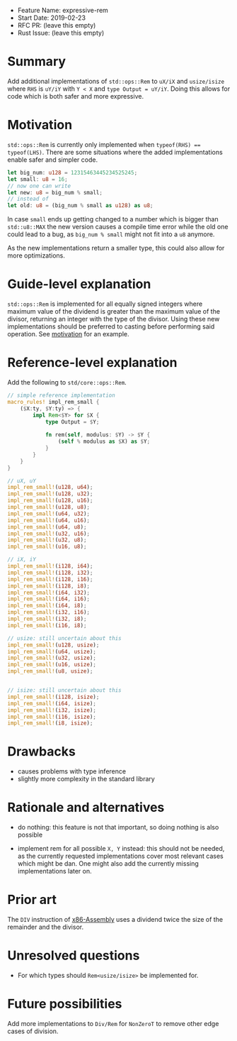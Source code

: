 - Feature Name: expressive-rem
- Start Date: 2019-02-23
- RFC PR: (leave this empty)
- Rust Issue: (leave this empty)

# Summary
[summary]: #summary

Add additional implementations of `std::ops::Rem` to `uX/iX` and `usize/isize` where `RHS` is `uY/iY` with `Y < X` and `type Output = uY/iY`. Doing this allows for code which is both safer and more expressive.

# Motivation
[motivation]: #motivation

`std::ops::Rem` is currently only implemented when `typeof(RHS) == typeof(LHS)`. There are some situations where the added implementations enable safer and simpler code.

```rust
let big_num: u128 = 12315463445234525245;
let small: u8 = 16;
// now one can write
let new: u8 = big_num % small;
// instead of
let old: u8 = (big_num % small as u128) as u8;
```
In case `small` ends up getting changed to a number which is bigger than `std::u8::MAX` the new version causes a compile time error while the old one could lead to a bug, as `big_num % small` might not fit into a `u8` anymore.

As the new implementations return a smaller type, this could also allow for more optimizations.

# Guide-level explanation
[guide-level-explanation]: #guide-level-explanation

`std::ops::Rem` is implemented for all equally signed integers where maximum value of the dividend is greater than the maximum value of the divisor, returning an integer with the type of the divisor. Using these new implementations should be preferred to casting before performing said operation. See [motivation] for an example.

# Reference-level explanation
[reference-level-explanation]: #reference-level-explanation

Add the following to `std/core::ops::Rem`.

```rust
// simple reference implementation
macro_rules! impl_rem_small {
    ($X:ty, $Y:ty) => {
        impl Rem<$Y> for $X {
            type Output = $Y;
        
            fn rem(self, modulus: $Y) -> $Y {
                (self % modulus as $X) as $Y;
            }
        }
    }
}

// uX, uY
impl_rem_small!(u128, u64);
impl_rem_small!(u128, u32);
impl_rem_small!(u128, u16);
impl_rem_small!(u128, u8);
impl_rem_small!(u64, u32);
impl_rem_small!(u64, u16);
impl_rem_small!(u64, u8);
impl_rem_small!(u32, u16);
impl_rem_small!(u32, u8);
impl_rem_small!(u16, u8);

// iX, iY
impl_rem_small!(i128, i64);
impl_rem_small!(i128, i32);
impl_rem_small!(i128, i16);
impl_rem_small!(i128, i8);
impl_rem_small!(i64, i32);
impl_rem_small!(i64, i16);
impl_rem_small!(i64, i8);
impl_rem_small!(i32, i16);
impl_rem_small!(i32, i8);
impl_rem_small!(i16, i8);

// usize: still uncertain about this
impl_rem_small!(u128, usize);
impl_rem_small!(u64, usize);
impl_rem_small!(u32, usize);
impl_rem_small!(u16, usize);
impl_rem_small!(u8, usize);


// isize: still uncertain about this
impl_rem_small!(i128, isize);
impl_rem_small!(i64, isize);
impl_rem_small!(i32, isize);
impl_rem_small!(i16, isize);
impl_rem_small!(i8, isize);
```

# Drawbacks
[drawbacks]: #drawbacks

- causes problems with type inference
- slightly more complexity in the standard library

# Rationale and alternatives
[rationale-and-alternatives]: #rationale-and-alternatives

- do nothing: this feature is not that important, so doing nothing is also possible

- implement rem for all possible `X, Y` instead: this should not be needed, as the currently requested implementations cover most relevant cases which might be dan. One might also add the currently missing implementations later on. 

# Prior art
[prior-art]: #prior-art

The `DIV` instruction of [x86-Assembly][1] uses a dividend twice the size of the remainder and the divisor.

# Unresolved questions
[unresolved-questions]: #unresolved-questions

- For which types should `Rem<usize/isize>` be implemented for.

# Future possibilities
[future-possibilities]: #future-possibilities

Add more implementations to `Div/Rem` for `NonZeroT` to remove other edge cases of division.

[1]: https://www.felixcloutier.com/x86/div
